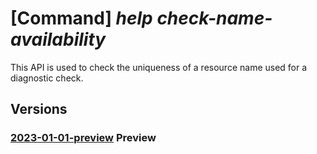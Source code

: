 # [Command] _help check-name-availability_

This API is used to check the uniqueness of a resource name used for a diagnostic check.

## Versions

### [2023-01-01-preview](/Resources/mgmt-plane/L3tzY29wZX0vcHJvdmlkZXJzL21pY3Jvc29mdC5oZWxwL2NoZWNrbmFtZWF2YWlsYWJpbGl0eQ==/2023-01-01-preview.xml) **Preview**

<!-- mgmt-plane /{scope}/providers/microsoft.help/checknameavailability 2023-01-01-preview -->
